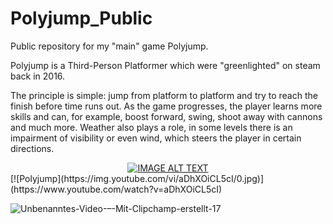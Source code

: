 # Polyjump_Public
Public repository for my "main" game Polyjump.

Polyjump is a Third-Person Platformer which were "greenlighted" on steam back in 2016.

The principle is simple: jump from platform to platform and try to reach the finish before time runs out. 
As the game progresses, the player learns more skills and can, for example, boost forward, swing, shoot away with cannons and much more. 
Weather also plays a role, in some levels there is an impairment of visibility or even wind, which steers the player in certain directions.



<div align="center">
  <a href="https://www.youtube.com/watch?v=aDhXOiCL5cI"><img src="https://img.youtube.com/vi/aDhXOiCL5cI/0.jpg" alt="IMAGE ALT TEXT"></a>
</div>
[![Polyjump](https://img.youtube.com/vi/aDhXOiCL5cI/0.jpg)](https://www.youtube.com/watch?v=aDhXOiCL5cI)


![Unbenanntes-Video-–-Mit-Clipchamp-erstellt-_17_](https://github.com/eXPressoHD/Polyjump_Public/assets/14182407/591e0a32-3603-4995-9508-9f7d4e5dd6a0)
